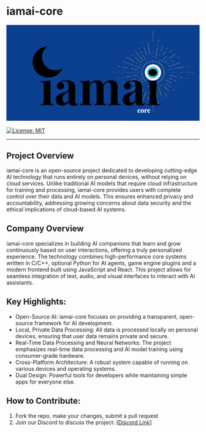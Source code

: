 # iamai-core
<img width="600" alt="iamai_logo_2" src="iamai-core-logo-bkg-908x451.png" />

[![License: MIT](https://img.shields.io/badge/license-MIT-blue.svg)](https://opensource.org/licenses/MIT)

----

## Project Overview

iamai-core is an open-source project dedicated to developing cutting-edge AI technology that runs entirely on personal devices, without relying on cloud services. Unlike traditional AI models that require cloud infrastructure for training and processing, iamai-core provides users with complete control over their data and AI models. This ensures enhanced privacy and accountability, addressing growing concerns about data security and the ethical implications of cloud-based AI systems.

## Company Overview

iamai-core specializes in building AI companions that learn and grow continuously based on user interactions, offering a truly personalized experience. The technology combines high-performance core systems written in C/C++, optional Python for AI agents, game engine plugins and a modern frontend built using JavaScript and React. This project allows for seamless integration of text, audio, and visual interfaces to interact with AI assistants.

## Key Highlights:
- Open-Source AI: iamai-core focuses on providing a transparent, open-source framework for AI development.
- Local, Private Data Processing: All data is processed locally on personal devices, ensuring that user data remains private and secure.
- Real-Time Data Processing and Neural Networks: The project emphasizes real-time data processing and AI model training using consumer-grade hardware.
- Cross-Platform Architecture: A robust system capable of running on various devices and operating systems.
- Dual Design: Powerful tools for developers while maintaining simple apps for everyone else.

## How to Contribute:
1. Fork the repo, make your changes, submit a pull request
2. Join our Discord to discuss the project: [[Discord Link](https://discord.gg/6TdQR7Ht3U)]
